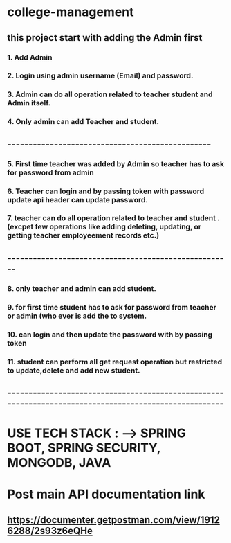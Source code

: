 # college-management

## this project start with adding the Admin first 
### 1. Add Admin
### 2. Login using admin username (Email) and password.
### 3. Admin can do all operation related to teacher student and Admin itself.
### 4. Only admin can add Teacher and student.
## ------------------------------------------------
### 5. First time teacher was added by Admin so teacher has to ask for password from admin
### 6. Teacher can login and by passing token with password update api header can update password.
### 7. teacher can do all operation related to teacher and student . (excpet few operations like adding deleting, updating, or getting teacher employeement records etc.)
## -----------------------------------------------------
### 8. only teacher and admin can add student.
### 9. for first time student has to ask for password from teacher or admin (who ever is add the to system.
### 10. can login and then update the password with by passing token 
### 11. student can perform all get request operation but restricted to update,delete and add new student.

## ------------------------------------------------------------------------------------------------------
# USE TECH STACK : --> SPRING BOOT, SPRING SECURITY, MONGODB, JAVA

# Post main API documentation link
## https://documenter.getpostman.com/view/19126288/2s93z6eQHe
